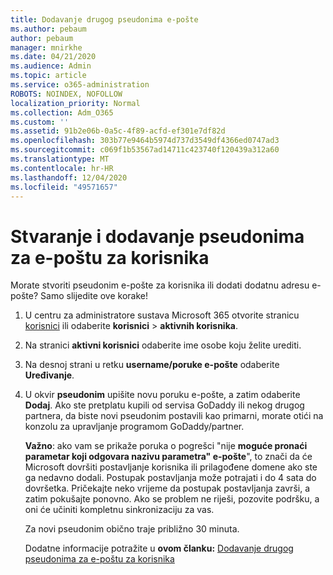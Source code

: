 ```yaml
---
title: Dodavanje drugog pseudonima e-pošte
ms.author: pebaum
author: pebaum
manager: mnirkhe
ms.date: 04/21/2020
ms.audience: Admin
ms.topic: article
ms.service: o365-administration
ROBOTS: NOINDEX, NOFOLLOW
localization_priority: Normal
ms.collection: Adm_O365
ms.custom: ''
ms.assetid: 91b2e06b-0a5c-4f89-acfd-ef301e7df82d
ms.openlocfilehash: 303b77e9464b5974d737d3549df4366ed0747ad3
ms.sourcegitcommit: c069f1b53567ad14711c423740f120439a312a60
ms.translationtype: MT
ms.contentlocale: hr-HR
ms.lasthandoff: 12/04/2020
ms.locfileid: "49571657"
---
```

# <a name="create-or-add-an-email-alias-for-a-user"></a>Stvaranje i dodavanje pseudonima za e-poštu za korisnika

Morate stvoriti pseudonim e-pošte za korisnika ili dodati dodatnu adresu e-pošte? Samo slijedite ove korake!
  
1. U centru za administratore sustava Microsoft 365 otvorite stranicu [korisnici](https://go.microsoft.com/fwlink/p/?linkid=834822) ili odaberite **korisnici**  >  **aktivnih korisnika**.
    
2. Na stranici **aktivni korisnici** odaberite ime osobe koju želite urediti. 
    
3. Na desnoj strani u retku **username/poruke e-pošte** odaberite **Uređivanje**.
    
4. U okvir **pseudonim** upišite novu poruku e-pošte, a zatim odaberite **Dodaj**. Ako ste pretplatu kupili od servisa GoDaddy ili nekog drugog partnera, da biste novi pseudonim postavili kao primarni, morate otići na konzolu za upravljanje programom GoDaddy/partner. 
    
    **Važno**: ako vam se prikaže poruka o pogrešci "nije **moguće pronaći parametar koji odgovara nazivu parametra" e-pošte**", to znači da će Microsoft dovršiti postavljanje korisnika ili prilagođene domene ako ste ga nedavno dodali. Postupak postavljanja može potrajati i do 4 sata do dovršetka. Pričekajte neko vrijeme da postupak postavljanja završi, a zatim pokušajte ponovno. Ako se problem ne riješi, pozovite podršku, a oni će učiniti kompletnu sinkronizaciju za vas.
    
    Za novi pseudonim obično traje približno 30 minuta.
    
    Dodatne informacije potražite u **ovom članku:** [Dodavanje drugog pseudonima za e-poštu za korisnika](https://docs.microsoft.com/microsoft-365/admin/email/add-another-email-alias-for-a-user)
    

